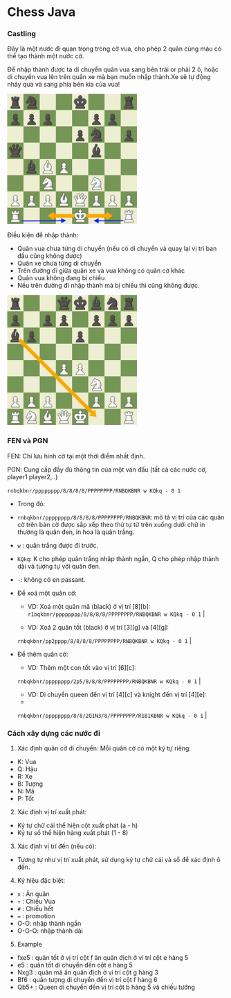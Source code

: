 # Chess Java

### Castling
Đây là một nước đi quan trọng trong cờ vua, cho phép 2 quân cùng màu có thể tạo thành một nước cờ.

Để nhập thành được ta di chuyển quân vua sang bên trái or phải 2 ô, hoặc di chuyển vua lên trên quân xe mà bạn muốn nhập thành.Xe sẽ tự động nhảy qua và sang phía bên kia của vua!

<img src="src/res/readme/castling.png" alt="castling" width="300">

Điều kiện để nhập thành:
- Quân vua chưa từng di chuyển (nếu có di chuyển và quay lại vị trí ban đầu cũng không được)
- Quân xe chưa từng di chuyển
- Trên đường đi giữa quân xe và vua không có quân cờ khác
- Quân vua không đang bị chiếu
- Nếu trên đường đi nhập thành mà bị chiếu thì cũng không được.
<img src="src/res/readme/case_castling.jpeg" alt="white not castling through the bishop" width="300">

### FEN và PGN
FEN: Chỉ lưu hình cờ tại một thời điểm nhất định.

PGN: Cung cấp đầy đủ thông tin của một ván đấu (tất cả các nước cờ, player1 player2,..)

```rnbqkbnr/pppppppp/8/8/8/8/PPPPPPPP/RNBQKBNR w KQkq - 0 1```
- Trong đó: 
- ```rnbqkbnr/pppppppp/8/8/8/8/PPPPPPPP/RNBQKBNR```: mô tả vị trí của các quân cờ trên bàn cờ được sắp xếp theo thứ tự từ trên xuống dưới chữ in thường là quân đen, in hoa là quân trắng.
- ```w``` : quân trắng được đi trước.

- ```KQkq```: K cho phép quân trắng nhập thành ngắn, Q cho phép nhập thành dài và tượng tự với quân đen.
- ```-```: không có en passant.
- Để xoá một quân cờ: 
    - VD: Xoá một quân mã (black) ở vị trí [8][b]:    
    ```r1bqkbnr/pppppppp/8/8/8/8/PPPPPPPP/RNBQKBNR w KQkq - 0 1``` | <img src="src/res/readme/delete_knight_fen.png" alt="" width="300">
    
    - VD: Xoá 2 quân tốt (black) ở vị trí [3][g] và [4][g]:
  
    ```rnbqkbnr/pp2pppp/8/8/8/8/PPPPPPPP/RNBQKBNR w KQkq - 0 1``` | <img src="src/res/readme/delete_2_pawn_fen.png" alt="" width="300">
- Để thêm quân cờ:
    - VD: Thêm một con tốt vào vị trí [6][c]:
  
    ```rnbqkbnr/pppppppp/2p5/8/8/8/PPPPPPPP/RNBQKBNR w KQkq - 0 1``` | <img src="src/res/readme/add_pawn_fen.png" alt="" width="300">
    - VD: Di chuyển queen đến vị trí [4][c] và knight đến vị trí [4][e]:
    - 
    ```rnbqkbnr/pppppppp/8/8/2Q1N3/8/PPPPPPPP/R1B1KBNR w KQkq - 0 1``` | <img src="src/res/readme/move_queen_and_knight.png" alt="" width="300">

### Cách xây dựng các nước đi

1. Xác định quân cờ di chuyển:
Mỗi quân cờ có một ký tự riêng:
- K: Vua
- Q: Hậu
- R: Xe
- B: Tượng
- N: Mã
- P: Tốt
2. Xác định vị trí xuất phát:
- Ký tự chữ cái thể hiện cột xuất phát (a - h)
- Ký tự số thể hiện hàng xuất phát (1 - 8)
3. Xác định vị trí đến (nếu có):
- Tương tự như vị trí xuất phát, sử dụng ký tự chữ cái và số để xác định ô đến.
4. Ký hiệu đặc biệt:
- ```x``` : Ăn quân
- ```+``` : Chiếu Vua
- ```#``` : Chiếu hết
- ```=``` : promotion
- O-O: nhập thành ngắn
- O-O-O: nhập thành dài
5. Example
- fxe5 : quân tốt ở vị trí cột f ăn quân địch ở ví trí cột e hàng 5
- e5 : quân tốt di chuyển đến cột e hàng 5
- Nxg3 : quân mã ăn quân địch ở ví trí cột g hàng 3
- Bf6 : quân tượng di chuyển đến vị trí cột f hàng 6
- Qb5+ : Queen di chuyển đến vị trí cột b hàng 5 và chiếu tướng
